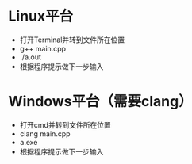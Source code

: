# Linux平台
- 打开Terminal并转到文件所在位置
- g++ main.cpp
- ./a.out
- 根据程序提示做下一步输入
  
# Windows平台（需要clang）
- 打开cmd并转到文件所在位置
- clang main.cpp
- a.exe
- 根据程序提示做下一步输入